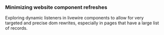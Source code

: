 ### Minimizing website component refreshes

Exploring dynamic listeners in livewire components to allow for very targeted and precise dom rewrites, especially in 
pages that have a large list of records.
